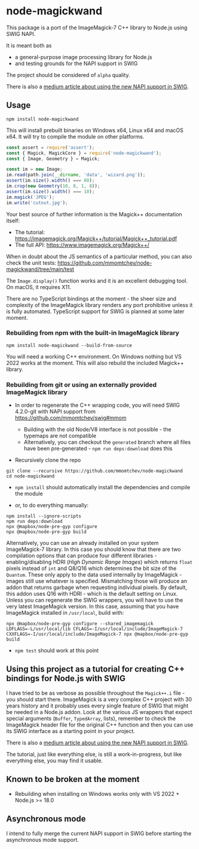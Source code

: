 # node-magickwand

This package is a port of the ImageMagick-7 C++ library to Node.js using SWIG NAPI.

It is meant both as
* a general-purpose image processing library for Node.js
* and testing grounds for the NAPI support in SWIG

The project should be considered of `alpha` quality.

There is also a [medium article about using the new NAPI support in SWIG](https://mmomtchev.medium.com/effortlessly-porting-a-major-c-library-to-node-js-with-swig-napi-3c1a5c4a233f).

## Usage

```
npm install node-magickwand
```

This will install prebuilt binaries on Windows x64, Linux x64 and macOS x64. It will try to compile the module on other platforms.

```js
const assert = require('assert');
const { Magick, MagickCore } = require('node-magickwand');
const { Image, Geometry } = Magick;

const im = new Image;
im.read(path.join(__dirname, 'data', 'wizard.png'));
assert(im.size().width() === 80);
im.crop(new Geometry(10, 8, 1, 8));
assert(im.size().width() === 10);
im.magick('JPEG');
im.write('cutout.jpg');
```

Your best source of further information is the Magick++ documentation itself:
* The tutorial: https://imagemagick.org/Magick++/tutorial/Magick++_tutorial.pdf
* The full API: https://www.imagemagick.org/Magick++/

When in doubt about the JS semantics of a particular method, you can also check the unit tests: https://github.com/mmomtchev/node-magickwand/tree/main/test

The `Image.display()` function works and it is an excellent debugging tool. On macOS, it requires X11.

There are no TypeScript bindings at the moment - the sheer size and complexity of the ImageMagick library renders any port prohibitive unless it is fully automated. TypeScript support for SWIG is planned at some later moment.

### Rebuilding from npm with the built-in ImageMagick library

```
npm install node-magickwand --build-from-source
```

You will need a working C++ environment. On Windows nothing but VS 2022 works at the moment. This will also rebuild the included Magick++ library.

### Rebuilding from git or using an externally provided ImageMagick library

* In order to regenerate the C++ wrapping code, you will need SWIG 4.2.0-git with NAPI support from https://github.com/mmomtchev/swig#mmom
  * Building with the old Node/V8 interface is not possible - the typemaps are not compatible
  * Alternatively, you can checkout the `generated` branch where all files have been pre-generated - `npm run deps:download` does this

* Recursively clone the repo
```shell
git clone --recursive https://github.com/mmomtchev/node-magickwand
cd node-magickwand
```

* `npm install` should automatically install the dependencies and compile the module

* or, to do everything manually:
```shell
npm install --ignore-scripts
npm run deps:download
npx @mapbox/node-pre-gyp configure
npx @mapbox/node-pre-gyp build
```

Alternatively, you can use an already installed on your system ImageMagick-7 library. In this case you should know that there are two compilation options that can produce four different libraries - enabling/disabling HDRI (*High Dynamic Range Images*) which returns `float` pixels instead of `int` and Q8/Q16 which determines the bit size of the `Quantum`. These only apply to the data used internally by ImageMagick - images still use whatever is specified. Mismatching those will produce an addon that returns garbage when requesting individual pixels. By default, this addon uses Q16 with HDRI - which is the default setting on Linux. Unless you can regenerate the SWIG wrappers, you will have to use the very latest ImageMagick version. In this case, assuming that you have ImageMagick installed in `/usr/local`, build with:
```shell
npx @mapbox/node-pre-gyp configure --shared_imagemagick
LDFLAGS=-L/usr/local/lib CFLAGS=-I/usr/local/include/ImageMagick-7 CXXFLAGS=-I/usr/local/include/ImageMagick-7 npx @mapbox/node-pre-gyp build
```

* `npm test` should work at this point

## Using this project as a tutorial for creating C++ bindings for Node.js with SWIG

I have tried to be as verbose as possible throughout the `Magick++.i` file - you should start there. ImageMagick is a very complex C++ project with 30 years history and it probably uses every single feature of SWIG that might be needed in a Node.js addon. Look at the various JS wrappers that expect special arguments (`Buffer`, `TypedArray`, lists), remember to check the ImageMagick header file for the original C++ function and then you can use its SWIG interface as a starting point in your project.

There is also a [medium article about using the new NAPI support in SWIG](https://mmomtchev.medium.com/effortlessly-porting-a-major-c-library-to-node-js-with-swig-napi-3c1a5c4a233f).

The tutorial, just like everything else, is still a work-in-progress, but like everything else, you may find it usable.

## Known to be broken at the moment

* Rebuilding when installing on Windows works only with VS 2022 + Node.js >= 18.0

## Asynchronous mode

I intend to fully merge the current NAPI support in SWIG before starting the asynchronous mode support.
